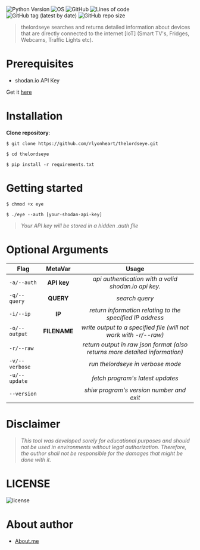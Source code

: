 ![Python Version](https://img.shields.io/badge/python-3.x-blue?style=for-the-badge&logo=python)
![OS](https://img.shields.io/badge/OS-GNU%2FLinux-red?style=for-the-badge&logo=linux)
![GitHub](https://img.shields.io/github/license/rlyonheart/thelordseye?style=for-the-badge&logo=github)
![Lines of code](https://img.shields.io/tokei/lines/github/rlyonheart/thelordseye?style=for-the-badge&logo=github)
![GitHub tag (latest by date)](https://img.shields.io/github/v/tag/rlyonheart/thelordseye?style=for-the-badge&logo=github) 
![GitHub repo size](https://img.shields.io/github/repo-size/rlyonheart/thelordseye?style=for-the-badge&logo=github)

> thelordseye searches and returns detailed information about devices that are directly connected to the internet [IoT] (Smart TV\'s, Fridges, Webcams, Traffic Lights etc).
# Prerequisites
* shodan.io API Key

Get it [here](https://shodan.io)

# Installation
**Clone repository**:
```
$ git clone https://github.com/rlyonheart/thelordseye.git
```

```
$ cd thelordseye
```

```
$ pip install -r requirements.txt
```

# Getting started
```
$ chmod +x eye
```

```
$ ./eye --auth [your-shodan-api-key]
```

> *Your API key will be stored in a hidden .auth file*

# Optional Arguments
| Flag          | MetaVar|                 Usage|
| ------------- |:----------------------:|:---------:|
| <code>-a/--auth</code>  |  **API key**  |  *api authentication with a valid shodan.io api key.* |
| <code>-q/--query</code>  | **QUERY**    |  *search query*|
| <code>-i/--ip</code>  |  **IP**  |  *return information relating to the specified IP address*  |
| <code>-o/--output</code>      |   **FILENAME** |  *write output to a specified file (will not work with -r/--raw)*  |
| <code>-r/--raw</code>  |    |  *return output in raw json format (also returns more detailed information)*  |
| <code>-v/--verbose</code>  |    |  *run thelordseye in verbose mode*  |
| <code>-u/--update</code>  |    |  *fetch program's latest updates*  |
| <code>--version</code>  |    |  *shiw program's version number and exit* |


# Disclaimer
> *This tool was developed sorely for educational purposes and should not be used in environments without legal authorization.
Therefore, the author shall not be responsible for the damages that might be done with it.*

# LICENSE
![license](https://user-images.githubusercontent.com/74001397/137917929-2f2cdb0c-4d1d-4e4b-9f0d-e01589e027b5.png)

# About author
* [About.me](https://about.me/rlyonheart)
